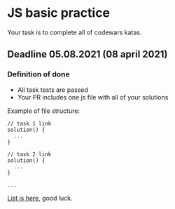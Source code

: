 # JS basic practice

Your task is to complete all of codewars katas.

## Deadline 05.08.2021 (08 april 2021)

### Definition of done

* All task tests are passed
* Your PR includes one js file with all of your solutions

Example of file structure:
```
// task 1 link
solution() {
  ...
}

// task 2 link
solution() {
  ...
}

...
```
[List is here](https://docs.google.com/document/d/1UiCBoCinBheVu_VYGTgkuvx0vn2nJWmlbrkzzwuFz2Q/edit), good luck.

